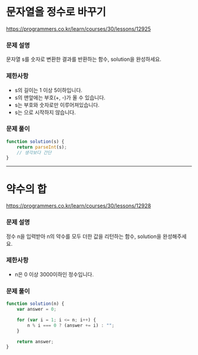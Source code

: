 # 문자열을 정수로 바꾸기

https://programmers.co.kr/learn/courses/30/lessons/12925

### 문제 설명

문자열 s를 숫자로 변환한 결과를 반환하는 함수, solution을 완성하세요.

### 제한사항

- s의 길이는 1 이상 5이하입니다.
- s의 맨앞에는 부호(+, -)가 올 수 있습니다.
- s는 부호와 숫자로만 이루어져있습니다.
- s는 으로 시작하지 않습니다.

### 문제 풀이

```jsx
function solution(s) {
	return parseInt(s);
	// 생각보다 간단
}
```

---

# 약수의 합

https://programmers.co.kr/learn/courses/30/lessons/12928

### 문제 설명

정수 n을 입력받아 n의 약수를 모두 더한 값을 리턴하는 함수, solution을 완성해주세요.

### 제한사항

- n은 0 이상 3000이하인 정수입니다.

### 문제 풀이

```jsx
function solution(n) {
	var answer = 0;

	for (var i = 1; i <= n; i++) {
		n % i === 0 ? (answer += i) : "";
	}

	return answer;
}
```
